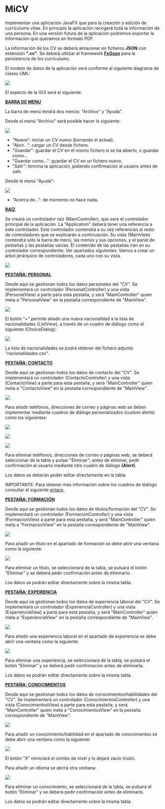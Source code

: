 # MiCV

Implementar una aplicación JavaFX que para la creación y edición de currículums vitae. En principio la aplicación recogerá toda la información de una persona. En una versión futura de la aplicación podremos exportar la información que queramos en formato PDF.

La información de los CV se deberá almacenar en ficheros **JSON** con extensión **".cv"**. Se deberá utilizar el framework **[FxGson](https://github.com/joffrey-bion/fx-gson)** para la persistencia de los currículums.

El modelo de datos de la aplicación será conforme al siguiente diagrama de clases UML:

![](https://github.com/Ayoamaro/MiCV/blob/main/docs/images/diagramaUML.png?raw=true)

El aspecto de la GUI será el siguiente:

<u>**BARRA DE MENU**</u>

La barra de menú tendrá dos menús: "Archivo" y "Ayuda".

Desde el menú "Archivo" será posible hacer lo siguiente:

![](https://github.com/Ayoamaro/MiCV/blob/main/docs/images/micv-archivo.png?raw=true)

- "Nuevo": iniciar un CV nuevo (borrando el actual).
- "Abrir...": cargar un CV desde fichero.
- "Guardar": guardar el CV en el mismo fichero si se ha abierto, o guardar como...
- "Guardar como...": guardar el CV en un fichero nuevo.
- "Salir": termina la aplicación, pidiendo confirmación al usuario antes de salir.

Desde le menú "Ayuda":

![](https://github.com/Ayoamaro/MiCV/blob/main/docs/images/micv-ayuda.png?raw=true)

- "Acerca de...": de momento no hace nada.

**<u>RAÍZ</u>**

Se creará un controlador raíz (MainController), que será el controlador principal de la aplicación. La "Application" deberá tener una referencia a este controlador. Este controlador contendrá a su vez referencias al resto de controladores que se explicarán a continuación. Su vista (MainView) contendrá sólo la barra de menú, las menús y sus opciones, y el panel de pestañas y las pestañas vacías. El contenido de las pestañas irán en su controlador correspondiente. Ver apartados siguientes. Vamos a crear un árbol jerárquico de controladores, cada uno con su vista.

![](https://github.com/Ayoamaro/MiCV/blob/main/docs/images/raiz.png?raw=true)

**<u>PESTAÑA: PERSONAL</u>**

Desde aquí se gestionan todos los datos personales del "CV". Se implementará un controlador (PersonalController) y una vista (PersonalView) a parte para esta pestaña, y será "MainController" quien meta a "PersonalView" en la pestaña correspondiente de "MainView".

![](https://github.com/Ayoamaro/MiCV/blob/main/docs/images/personal.png?raw=true)

El botón "+" permite añadir una nueva nacionalidad a la lista de nacionalidades (ListView), a través de un cuadro de diálogo como el siguiente (ChoiceDialog):

![](https://github.com/Ayoamaro/MiCV/blob/main/docs/images/nueva-nacionalidad.png?raw=true)

La lista de nacionalidades se podrá obtener del fichero adjunto "nacionalidades.csv".

<u>**PESTAÑA: CONTACTO**</u>

Desde aquí se gestionan todos los datos de contacto del "CV". Se implementará un controlador (ContactoController) y una vista (ContactoView) a parte para esta pestaña, y será "MainController" quien meta a "ContactoView" en la pestaña correspondiente de "MainView".

![](https://github.com/Ayoamaro/MiCV/blob/main/docs/images/contacto.png?raw=true)

Para añadir teléfonos, direcciones de correo y páginas web se deben implementar mediante cuadros de diálogo personalizados (custom alerts) como los siguientes:

![](https://github.com/Ayoamaro/MiCV/blob/main/docs/images/nuevo_telefono.png?raw=true)

![](https://github.com/Ayoamaro/MiCV/blob/main/docs/images/nuevo-email.png?raw=true)

![](https://github.com/Ayoamaro/MiCV/blob/main/docs/images/nueva-web.png?raw=true)

Para eliminar teléfonos, direcciones de correo o páginas web, se deberá seleccionar de la tabla y pulsar "Eliminar"; antes de eliminar, pedir confirmación al usuario mediante otro cuadro de diálogo **(Alert)**.

Los datos se deberán poder editar directamente en la tabla.

IMPORTANTE: Para obtener más información sobre los cuadros de diálogo consultar el siguiente [enlace](http://code.makery.ch/blog/javafx-dialogs-official/).

<u>**PESTAÑA: FORMACIÓN**</u>

Desde aquí se gestionan todos los datos de títulos/formación del "CV". Se implementará un controlador (FormacionController) y una vista (FormacionView) a parte para esta pestaña, y será "MainController" quien meta a "FormacionView" en la pestaña correspondiente de "MainView".

![](https://github.com/Ayoamaro/MiCV/blob/main/docs/images/formacion.png?raw=true)

Para añadir un título en el apartado de formación se debe abrir una ventana como la siguiente:

![](https://github.com/Ayoamaro/MiCV/blob/main/docs/images/nuevo-titulo.png?raw=true)

Para eliminar un título, se seleccionará de la tabla, se pulsará el botón "Eliminar" y se deberá pedir confirmación antes de eliminarlo.

Los datos se podrán editar directamente sobre la misma tabla.

<u>**PESTAÑA: EXPERIENCIA**</u>

Desde aquí se gestionan todos los datos de experiencia laboral del "CV". Se implementará un controlador (ExperienciaController) y una vista (ExperienciaView) a parte para esta pestaña, y será "MainController" quien meta a "ExperienciaView" en la pestaña correspondiente de "MainView".

![](https://github.com/Ayoamaro/MiCV/blob/main/docs/images/experiencia.png?raw=true)

Para añadir una experiencia laboral en el apartado de experiencia se debe abrir una ventana como la siguiente:

![](https://github.com/Ayoamaro/MiCV/blob/main/docs/images/nueva-experiencia.png?raw=true)

Para eliminar una experiencia, se seleccionará de la tabla, se pulsará el botón "Eliminar" y se deberá pedir confirmación antes de eliminarla.

Los datos se podrán editar directamente sobre la misma tabla.

<u>**PESTAÑA: CONOCIMIENTOS**</u>

Desde aquí se gestionan todos los datos de conocimientos/habilidades del "CV". Se implementará un controlador (ConocimientosController) y una vista (ConocimientosView) a parte para esta pestaña, y será "MainController" quien meta a "ConocimientosView" en la pestaña correspondiente de "MainView".

![](https://github.com/Ayoamaro/MiCV/blob/main/docs/images/conocimientos.png?raw=true)

Para añadir un conocimiento/habilidad en el apartado de conocimientos se debe abrir una ventana como la siguiente:

![](https://github.com/Ayoamaro/MiCV/blob/main/docs/images/nuevo-conocimiento.png?raw=true)

El botón "X" reiniciará el combo de nivel y lo dejará vacío (nulo).

Para añadir un idioma se abrirá otra ventana:

![](https://github.com/Ayoamaro/MiCV/blob/main/docs/images/nuevo-idioma.png?raw=true)

Para eliminar un conocimiento, se seleccionará de la tabla, se pulsará el botón "Eliminar" y se deberá pedir confirmación antes de eliminarlo.

Los datos se podrán editar directamente sobre la misma tabla.
